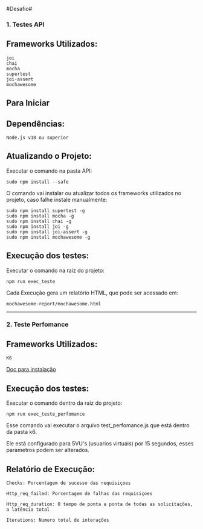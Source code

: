 #Desafio#
### 1. Testes API
 ## **Frameworks Utilizados:**

```
joi 
chai
mocha 
supertest
joi-assert 
mochawesome 
```

 ## Para Iniciar ##

 ## **Dependências:**
```
Node.js v18 ou superior
```
## **Atualizando o Projeto:**

Executar o comando na pasta API:
```
sudo npm install --safe
```
O comando vai instalar ou atualizar todos os frameworks utilizados no projeto, caso falhe instale manualmente:

```
sudo npm install supertest -g
sudo npm install mocha -g
sudo npm install chai -g
sudo npm install joi -g
sudo npm install joi-assert -g
sudo npm install mochawesome -g
```


## **Execução dos testes:**
Executar o comando na raiz do projeto:
```
npm run exec_teste
```

Cada Execução gera um relatório HTML, que pode ser acessado em:
```
mochawesome-report/mochawesome.html
```

 ______________________________________

 ### 2. Teste Perfomance
 ## **Frameworks Utilizados:**

```
K6 
```
[Doc para instalação](https://k6.io/docs/get-started/installation/)


## **Execução dos testes:**
Executar o comando dentro da raiz do projeto:
```
npm run exec_teste_perfomance
```

Esse comando vai executar o arquivo test_perfomance.js que está dentro da pasta k6.

Ele está configurado para 5VU's (usuarios virtuais) por 15 segundos, esses parametros podem ser alterados.

## **Relatório de Execução:**

```
Checks: Porcentagem de sucesso das requisiçoes  
```
```
Http_req_failed: Porcentagem de falhas das requisiçoes  
```
```
Http_req_duration: O tempo de ponta a ponta de todas as solicitações, a latência total
```
```
Iterations: Numero total de interações  
```